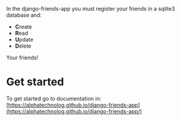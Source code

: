 In the django-friends-app you must register your friends in a sqlite3 database and:

- **C**reate
- **R**ead
- **U**pdate
- **D**elete

Your friends!

# Get started

To get started go to documentation in: [https://alphatechnolog.github.io/django-friends-app](https://alphatechnolog.github.io/django-friends-app/)